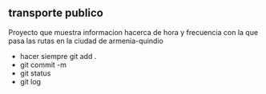 ## transporte publico
Proyecto que muestra informacion hacerca de hora y frecuencia con la que pasa las rutas  en la ciudad de armenia-quindio 


- hacer siempre  git add .
- git  commit -m
- git status
- git log 